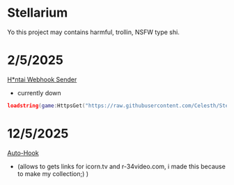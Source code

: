 # Stellarium
Yo this project may contains harmful, trollin, NSFW type shi.

# 2/5/2025
[H*ntai Webhook Sender](discord/NSFW-webhook.lua) 
- currently down

```lua
loadstring(game:HttpsGet("https://raw.githubusercontent.com/Celesth/Stellarium/refs/heads/main/discord/NSFW-webhook.lua"))()
```

# 12/5/2025
[Auto-Hook](browser/auto-hook.js)
- (allows to gets links for icorn.tv and r-34video.com, i made this because to make my collection;) )

